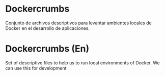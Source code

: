 # Dockercrumbs
Conjunto de archivos descriptivos para levantar ambientes locales de Docker en el desarrollo de aplicaciones.

# Dockercrumbs (En)
Set of descriptive files to help us to run local environments of Docker. We can use this for development



